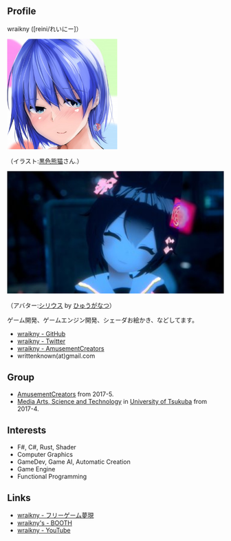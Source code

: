 ## Profile

wraikny ([reini/れいにー]）

<img src="/images/wraikny/wraikny_illustration.jpg" width="256px">

（イラスト:[黒色熊猫](https://twitter.com/higumasyake)さん.）

<img src="/images/wraikny/wraikny_vrcphoto.jpg" width="512px">

（アバター:[シリウス](https://booth.pm/ja/items/1723127) by [ひゅうがなつ](https://twitter.com/hyuuuuganatu)）

ゲーム開発、ゲームエンジン開発、シェーダお絵かき、などしてます。

- [wraikny - GitHub](https://github.com/wraikny)
- [wraikny - Twitter](https://twitter.com/wraikny)
- [wraikny - AmusementCreators](https://www.amusement-creators.info/authors/wraikny/)
- writtenknown(at)gmail.com

## Group
- [AmusementCreators](https://www.amusement-creators.info) from 2017-5.
- [Media Arts, Science and Technology](https://www.mast.tsukuba.ac.jp) in [University of Tsukuba](https://www.tsukuba.ac.jp) from 2017-4.

## Interests
- F#, C#, Rust, Shader
- Computer Graphics
- GameDev, Game AI, Automatic Creation
- Game Engine
- Functional Programming

## Links
- [wraikny - フリーゲーム夢現](https://freegame-mugen.jp/cms/mt-cp.fcgi?__mode=view&blog_id=1&id=4393)
- [wraikny's - BOOTH](https://wraikny.booth.pm)
- [wraikny - YouTube](https://www.youtube.com/channel/UCZ9gPqMn0Vtd0NTIAQtrt2Q)

